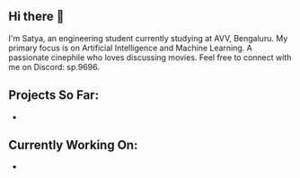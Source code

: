 ## Hi there 👋
I'm Satya, an engineering student currently studying at AVV, Bengaluru.
My primary focus is on Artificial Intelligence and Machine Learning.
A passionate cinephile who loves discussing movies.
Feel free to connect with me on Discord: sp.9696.

## Projects So Far:
-
## Currently Working On:
-
